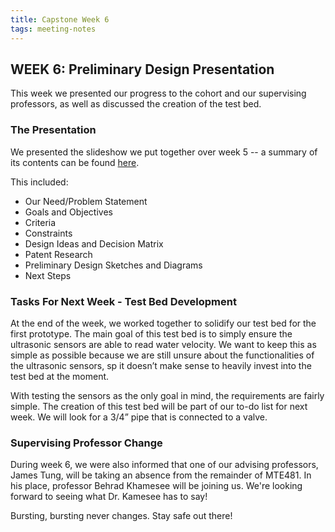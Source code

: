 ```yaml
---
title: Capstone Week 6
tags: meeting-notes
---
```

## WEEK 6: Preliminary Design Presentation 

This week we presented our progress to the cohort and our supervising professors, as well as discussed the creation of the test bed. 

### The Presentation 
We presented the slideshow we put together over week 5 -- a summary of its contents can be found [here](). 

This included: 
- Our Need/Problem Statement
- Goals and Objectives 
- Criteria
- Constraints
- Design Ideas and Decision Matrix
- Patent Research
- Preliminary Design Sketches and Diagrams
- Next Steps

### Tasks For Next Week - Test Bed Development
At the end of the week, we worked together to solidify our test bed for the first prototype. The main goal of this test bed is to simply ensure the ultrasonic sensors are able to read water velocity. We want to keep this as simple as possible because we are still unsure about the functionalities of the ultrasonic sensors, sp it doesn’t make sense to heavily invest into the test bed at the moment. 

With testing the sensors as the only goal in mind, the requirements are fairly simple. The creation of this test bed will be part of our to-do list for next week. We will look for a 3/4” pipe that is connected to a valve. 

### Supervising Professor Change 
During week 6, we were also informed that one of our advising professors, James Tung, will be taking an absence from the remainder of MTE481. In his place, professor Behrad Khamesee will be joining us. We're looking forward to seeing what Dr. Kamesee has to say!

Bursting, bursting never changes. Stay safe out there!
<!--more-->